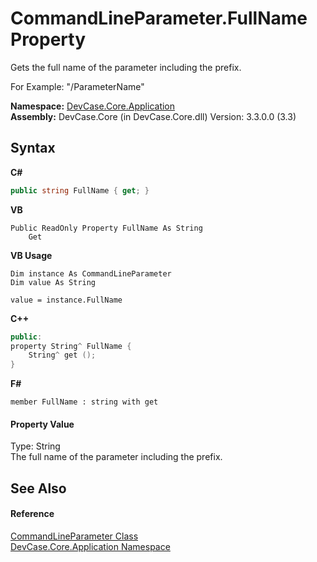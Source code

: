 # CommandLineParameter.FullName Property 
 

Gets the full name of the parameter including the prefix. 

 For Example: "/ParameterName"

**Namespace:**&nbsp;<a href="N_DevCase_Core_Application">DevCase.Core.Application</a><br />**Assembly:**&nbsp;DevCase.Core (in DevCase.Core.dll) Version: 3.3.0.0 (3.3)

## Syntax

**C#**<br />
``` C#
public string FullName { get; }
```

**VB**<br />
``` VB
Public ReadOnly Property FullName As String
	Get
```

**VB Usage**<br />
``` VB Usage
Dim instance As CommandLineParameter
Dim value As String

value = instance.FullName

```

**C++**<br />
``` C++
public:
property String^ FullName {
	String^ get ();
}
```

**F#**<br />
``` F#
member FullName : string with get

```


#### Property Value
Type: String<br />The full name of the parameter including the prefix.

## See Also


#### Reference
<a href="T_DevCase_Core_Application_CommandLineParameter">CommandLineParameter Class</a><br /><a href="N_DevCase_Core_Application">DevCase.Core.Application Namespace</a><br />